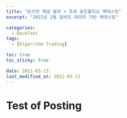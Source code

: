 ```yaml
---
title: "돈키언 채널 돌파 + 추세 포트폴리오 백테스팅"
excerpt: "2021년 2월 업비트 데이터 기반 백테스팅"

categories:
  - BackTest
tags:
  - [Algorithm Trading]

toc: true
toc_sticky: true

date: 2021-03-13
last_modified_at: 2021-03-13
---
```


# Test of Posting

